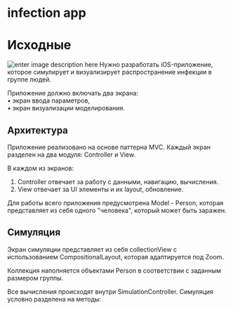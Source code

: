 # infection app
# Исходные

![enter image description here](https://photos.app.goo.gl/PDWQck9rMek1f2gE9)
Нужно разработать iOS-приложение, которое симулирует и визуализирует распространение инфекции в группе людей.

Приложение должно включать два экрана:  
• экран ввода параметров,  
• экран визуализации моделирования.

## Архитектура
Приложение реализовано на основе паттерна MVC. Каждый экран разделен на два модуля: Controller и View.

В каждом из экранов:
1. Controller отвечает за работу с данными, навигацию, вычисления.
2. View отвечает за UI элементы и их layout, обновление.

Для работы всего приложения предусмотрена Model - Person, которая представляет из себя одного "человека", который может быть заражен.

## Симуляция

Экран симуляции представляет из себя collectionView с использованием CompositionalLayout, которая адаптируется под Zoom.

Коллекция наполняется объектами Person в соответствии с заданным размером группы.

Все вычисления происходят внутри SimulationController. Симуляция условно разделена на методы:

